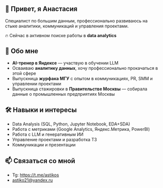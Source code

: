 ## 👋 Привет, я Анастасия 

Специалист по большим данным, профессионально развиваюсь на стыке аналитики, коммуникаций и управления проектами. 

🔥 Сейчас в активном поиске работы в **data analytics**

## 🚀 Обо мне
- **AI-тренер в Яндексе** — участвую в обучении LLM
- Осваиваю **аналитику данных**, хочу профессионально прокачаться в этой сфере
- Выпускница **журфака МГУ** с опытом в коммуникациях, PR, SMM и управлении проектами
- Выпускница стажировки в **Правительстве Москвы** — собирала данные о промышленных предприятиях Москвы

## 🛠 Навыки и интересы
- Data Analysis (SQL, Python, Jupyter Notebook, EDA+SDA)  
- Работа с метриками (Google Analytics, Яндекс.Метрика, PowerBI)
- Работа с LLM и генеративным ИИ 
- Управление проектами и разработка ТЗ 
- Коммуникации и презентации  

## 📫 Связаться со мной
- Tg: https://t.me/astikos
- astiko21@yandex.ru
